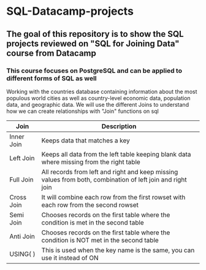 # SQL-Datacamp-projects
## The goal of this repository is to show the SQL projects reviewed on "SQL for Joining Data" course from Datacamp
### This course focuses on PostgreSQL and can be applied to different forms of SQL as well

Working with the countries database containing information about the most populous world cities as well as country-level 
economic data, population data, and geographic data. We will use the different Joins to understand how we can create relationships with "Join" functions on sql 

| Join      | Description |
| ----------- | ----------- |
| Inner Join   | Keeps data that matches a key      |
| Left Join   | Keeps all data from the left table keeping blank data where missing from the right table        |
| Full Join   | All records from left and right and keep missing values from both, combination of left join and right join |
| Cross Join  | It will combine each row from the first rowset with each row from the second rowset |
| Semi Join   | Chooses records on the first table where the condition is met in the second table |
| Anti Join   | Chooses records on the first table where the condition is NOT met in the second table |
| USING( )     | This is used when the key name is the same, you can use it instead of ON |
